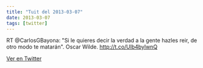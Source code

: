 ```yaml
---
title: "Tuit del 2013-03-07"
date: 2013-03-07
tags: [twitter]
---
```


RT @CarlosGBayona: "Si le quieres decir la verdad a la gente hazles reir, de otro modo te matarán". Oscar Wilde. http://t.co/Ulb4bylwnQ



[Ver en Twitter](https://twitter.com/i/web/status/309774775625080833)
